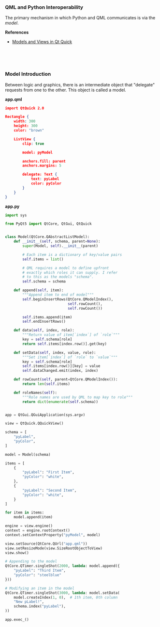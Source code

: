 ### QML and Python Interoperability

The primary mechanism in which Python and QML communicates is via the *model*.

**References**

- [Models and Views in Qt Quick](https://doc.qt.io/qt-5/qtquick-modelviewsdata-modelview.html)

<br>
<br>
<br>

### Model Introduction

Between logic and graphics, there is an intermediate object that "delegate" requests from one to the other. This object is called a model.

**app.qml**

```json
import QtQuick 2.0

Rectangle {
    width: 300
    height: 300
    color: "brown"

    ListView {
        clip: true

        model: pyModel

        anchors.fill: parent
        anchors.margins: 5

        delegate: Text {
            text: pyLabel
            color: pyColor
        }
    }
}
```

**app.py**

```python
import sys

from PyQt5 import QtCore, QtGui, QtQuick


class Model(QtCore.QAbstractListModel):
    def __init__(self, schema, parent=None):
        super(Model, self).__init__(parent)

        # Each item is a dictionary of key/value pairs
        self.items = list()

        # QML requires a model to define upfront
        # exactly which roles it can supply. I refer
        # to this as the models "schema".
        self.schema = schema

    def append(self, item):
        """Append item to end of model"""
        self.beginInsertRows(QtCore.QModelIndex(),
                             self.rowCount(),
                             self.rowCount())

        self.items.append(item)
        self.endInsertRows()

    def data(self, index, role):
        """Return value of item[`index`] of `role`"""
        key = self.schema[role]
        return self.items[index.row()].get(key)

    def setData(self, index, value, role):
        """Set item[`index`] of `role` to `value`"""
        key = self.schema[role]
        self.items[index.row()][key] = value
        self.dataChanged.emit(index, index)

    def rowCount(self, parent=QtCore.QModelIndex()):
        return len(self.items)

    def roleNames(self):
        """Role names are used by QML to map key to role"""
        return dict(enumerate(self.schema))


app = QtGui.QGuiApplication(sys.argv)

view = QtQuick.QQuickView()

schema = [
    "pyLabel",
    "pyColor",
]

model = Model(schema)

items = [
    {
        "pyLabel": "First Item",
        "pyColor": "white",
    },
    {
        "pyLabel": "Second Item",
        "pyColor": "white",
    }
]

for item in items:
    model.append(item)

engine = view.engine()
context = engine.rootContext()
context.setContextProperty("pyModel", model)

view.setSource(QtCore.QUrl("app.qml"))
view.setResizeMode(view.SizeRootObjectToView)
view.show()

# Appending to the model
QtCore.QTimer.singleShot(2000, lambda: model.append({
    "pyLabel": "Third Item",
    "pyColor": "steelblue"
}))

# Modifying an item in the model
QtCore.QTimer.singleShot(3000, lambda: model.setData(
    model.createIndex(1, 0),  # 1th item, 0th column
    "New pLabel!",
    schema.index("pyLabel"),
))

app.exec_()
```